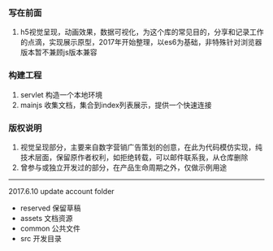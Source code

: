 ﻿### 写在前面    
1. h5视觉呈现，动画效果，数据可视化，为这个库的常见目的，分享和记录工作的点滴，实现展示原型，2017年开始整理，以es6为基础，非特殊针对浏览器版本暂不兼顾js版本兼容

### 构建工程   
1. servlet 构造一个本地环境   
2. mainjs 收集文档，集合到index列表展示，提供一个快速连接

### 版权说明
1. 视觉呈现部分，主要来自数字营销广告策划的创意，在此为代码模仿实现，纯技术层面，保留原作者权利，如拒绝转载，可以邮件联系我，从仓库删除
2. 曾参与或独立开发过的部分，在产品生命周期之外，仅做示例用途


***********************    

2017.6.10 update account folder    

* reserved 保留草稿
* assets 文档资源
* common 公共文件
* src 开发目录